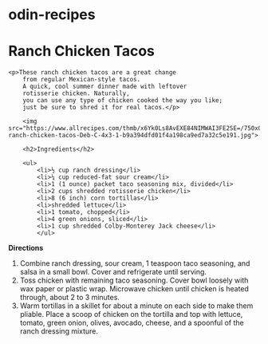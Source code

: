 # odin-recipes
<!DOCTYPE html>
<html lang="en">
<head>
<meta charset="UTF-8">
<title>Ranch Chicken Tacos Recipe</title>
</head>
<body>
    <h1>Ranch Chicken Tacos</h1>

    <p>These ranch chicken tacos are a great change 
        from regular Mexican-style tacos. 
        A quick, cool summer dinner made with leftover 
        rotisserie chicken. Naturally, 
        you can use any type of chicken cooked the way you like;
        just be sure to shred it for real tacos.</p>

        <img src="https://www.allrecipes.com/thmb/x6Yk0Ls8AvEXE84NIMWAI3FE2SE=/750x0/filters:no_upscale():max_bytes(150000):strip_icc():format(webp)/972962-ranch-chicken-tacos-Deb-C-4x3-1-b9a394dfd01f4a198ca9ed7a32c5e191.jpg">

        <h2>Ingredients</h2>

        <ul>
            <li>½ cup ranch dressing</li>
            <li>¼ cup reduced-fat sour cream</li>
            <li>1 (1 ounce) packet taco seasoning mix, divided</li>
            <li>2 cups shredded rotisserie chicken</li>
            <li>8 (6 inch) corn tortillas</li>
            <li>shredded lettuce</li>
            <li>1 tomato, chopped</li>
            <li>4 green onions, sliced</li>
            <li>1 cup shredded Colby-Monterey Jack cheese</li>
            </ul>
            
<header3><strong>Directions</strong></header3>

<ol>
    <li>Combine ranch dressing, sour cream, 1 teaspoon taco seasoning, and salsa in a small bowl. Cover and refrigerate until serving.
    </li>
    <li>Toss chicken with remaining taco seasoning. Cover bowl loosely with wax paper or plastic wrap. Microwave chicken until chicken is heated through, about 2 to 3 minutes.</li>
    <li>Warm tortillas in a skillet for about a minute on each side to make them pliable. Place a scoop of chicken on the tortilla and top with lettuce, tomato, green onion, olives, avocado, cheese, and a spoonful of the ranch dressing mixture.</li>
    </ol>

</body>
</html>
